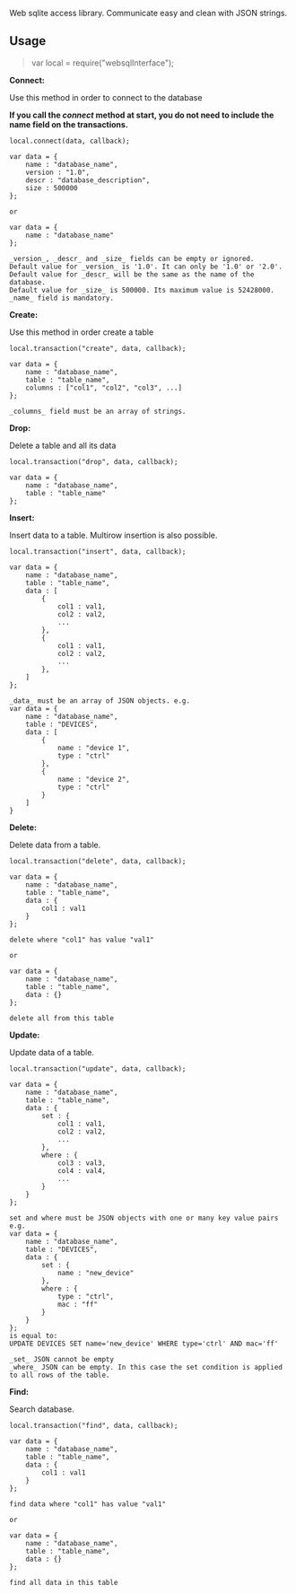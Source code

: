 Web sqlite access library. Communicate easy and clean with JSON strings.
    
## Usage
 
> var local = require("websqlInterface");
 
**Connect:**

Use this method in order to connect to the database

**If you call the _connect_ method at start, 
you do not need to include the name field on the transactions.**
 
    local.connect(data, callback);
 
    var data = {
        name : "database_name",
        version : "1.0",
        descr : "database_description",
        size : 500000
    };
 
    or
 
    var data = {
        name : "database_name"
    };
 
    _version_, _descr_ and _size_ fields can be empty or ignored.
    Default value for _version_ is '1.0'. It can only be '1.0' or '2.0'.
    Default value for _descr_ will be the same as the name of the database.
    Default value for _size_ is 500000. Its maximum value is 52428000.
    _name_ field is mandatory.
  
**Create:**

Use this method in order create a table

    local.transaction("create", data, callback);  
 
    var data = {
        name : "database_name",
        table : "table_name",
        columns : ["col1", "col2", "col3", ...]
    };
    
    _columns_ field must be an array of strings.
 
**Drop:**

Delete a table and all its data
 
    local.transaction("drop", data, callback);  

    var data = {
        name : "database_name",
        table : "table_name"
    };

**Insert:**

Insert data to a table. Multirow insertion is also possible.

    local.transaction("insert", data, callback);    

    var data = {
        name : "database_name",
        table : "table_name",
        data : [
            {
                col1 : val1,
                col2 : val2,
                ...
            },
            {
                col1 : val1,
                col2 : val2,
                ...
            },
        ]  
    };

    _data_ must be an array of JSON objects. e.g.
    var data = {
        name : "database_name",
        table : "DEVICES",
        data : [
            {
                name : "device 1",
                type : "ctrl"
            },
            {
                name : "device 2",
                type : "ctrl"
            }
        ]
    }

**Delete:**

Delete data from a table.

    local.transaction("delete", data, callback);

    var data = {
        name : "database_name",
        table : "table_name",
        data : {
            col1 : val1
        }
    };

    delete where "col1" has value "val1"

    or

    var data = {
        name : "database_name",
        table : "table_name",
        data : {}
    };

    delete all from this table

**Update:**

Update data of a table.

    local.transaction("update", data, callback);

    var data = {
        name : "database_name",
        table : "table_name",
        data : {
            set : {
                col1 : val1,
                col2 : val2,
                ...
            },
            where : {
                col3 : val3,
                col4 : val4,
                ...
            }
        }
    };

    set and where must be JSON objects with one or many key value pairs
    e.g.
    var data = {
        name : "database_name",
        table : "DEVICES",
        data : {
            set : {
                name : "new_device"
            },
            where : {
                type : "ctrl",
                mac : "ff"
            }
        }
    };
    is equal to:
    UPDATE DEVICES SET name='new_device' WHERE type='ctrl' AND mac='ff'

    _set_ JSON cannot be empty
    _where_ JSON can be empty. In this case the set condition is applied to all rows of the table.

**Find:**

Search database.

    local.transaction("find", data, callback);

    var data = {
        name : "database_name",
        table : "table_name",
        data : {
            col1 : val1
        }
    };

    find data where "col1" has value "val1"

    or

    var data = {
        name : "database_name",
        table : "table_name",
        data : {}
    };

    find all data in this table
